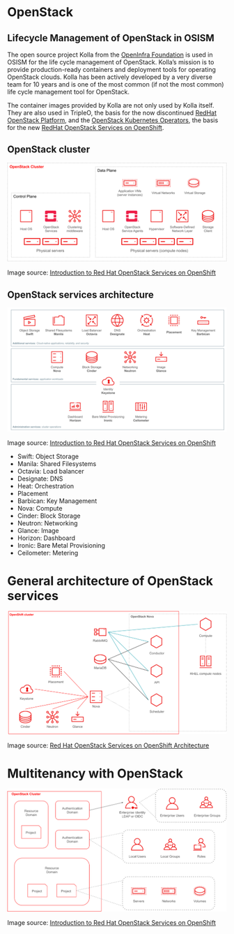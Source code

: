 # OpenStack

## Lifecycle Management of OpenStack in OSISM

The open source project Kolla from the [OpenInfra Foundation](https://openinfra.dev) is
used in OSISM for the life cycle management of OpenStack. Kolla’s mission is to provide
production-ready containers and deployment tools for operating OpenStack clouds. Kolla has
been actively developed by a very diverse team for 10 years and is one of the most common
(if not the most common) life cycle management tool for OpenStack.

The container images provided by Kolla are not only used by Kolla itself. They are also used
in TripleO, the basis for the now discontinued
[RedHat OpenStack Platform](https://www.redhat.com/en/technologies/linux-platforms/openstack-platform),
and the [OpenStack Kubernetes Operators](https://github.com/openstack-k8s-operators),
the basis for the new
[RedHat OpenStack Services on OpenShift](https://www.redhat.com/en/blog/red-hat-openstack-services-openshift-next-generation-red-hat-openstack-platform).

## OpenStack cluster

![OpenStack cluster](./images/s1-rhoso-lecture-fig-1.svg)

Image source: [Introduction to Red Hat OpenStack Services on OpenShift](https://redhatquickcourses.github.io/rhoso-intro/rhoso-intro/1/ch1-intro/s1-rhoso-lecture.html)

## OpenStack services architecture

![OpenStack Services Architecture](./images/s1-fundamental-lecture-fig-1.svg)

Image source: [Introduction to Red Hat OpenStack Services on OpenShift](https://redhatquickcourses.github.io/rhoso-intro/rhoso-intro/1/ch2-services/s1-fundamental-lecture.html)

* Swift: Object Storage
* Manila: Shared Filesystems
* Octavia: Load balancer
* Designate: DNS
* Heat: Orchestration
* Placement
* Barbican: Key Management
* Nova: Compute
* Cinder: Block Storage
* Neutron: Networking
* Glance: Image
* Horizon: Dashboard
* Ironic: Bare Metal Provisioning
* Ceilometer: Metering

# General architecture of OpenStack services

![General Architecture of OpenStack Services](./images/s6-services-lecture-fig-1.svg)

Image source: [Red Hat OpenStack Services on OpenShift Architecture](https://redhatquickcourses.github.io/rhoso-arch/rhoso-arch/1/ch1-architecture/s6-services-lecture.html)

# Multitenancy with OpenStack

![Multitenancy with OpenStack](./images/s1-domains-projects-lecture-fig-1.svg)

Image source: [Introduction to Red Hat OpenStack Services on OpenShift](https://redhatquickcourses.github.io/rhoso-intro/rhoso-intro/1/ch3-multitenancy/s1-domains-projects-lecture.html)
